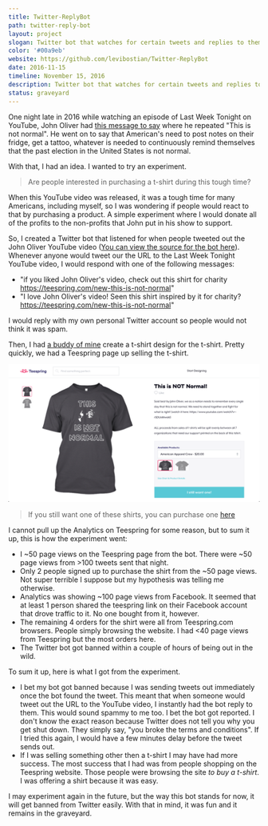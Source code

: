 ```yaml
---
title: Twitter-ReplyBot
path: twitter-reply-bot
layout: project
slogan: Twitter bot that watches for certain tweets and replies to them.
color: '#00a9eb'
website: https://github.com/levibostian/Twitter-ReplyBot
date: 2016-11-15
timeline: November 15, 2016
description: Twitter bot that watches for certain tweets and replies to them. I ran this in production once to sell t-shirts. The bot got banned from Twitter within hours.
status: graveyard
---
```

One night late in 2016 while watching an episode of Last Week Tonight on YouTube, John Oliver had [this message to say](https://youtu.be/-rSDUsMwakI?t=1341) where he repeated "This is not normal". He went on to say that American's need to post notes on their fridge, get a tattoo, whatever is needed to continuously remind themselves that the past election in the United States is not normal.

With that, I had an idea. I wanted to try an experiment.

> Are people interested in purchasing a t-shirt during this tough time?

When this YouTube video was released, it was a tough time for many Americans, including myself, so I was wondering if people would react to that by purchasing a product. A simple experiment where I would donate all of the profits to the non-profits that John put in his show to support.

So, I created a Twitter bot that listened for when people tweeted out the John Oliver YouTube video ([You can view the source for the bot here](https://github.com/levibostian/john-oliver-bot)). Whenever anyone would tweet our the URL to the Last Week Tonight YouTube video, I would respond with one of the following messages:

* "if you liked John Oliver's video, check out this shirt for charity https://teespring.com/new-this-is-not-normal"
* "I love John Oliver's video! Seen this shirt inspired by it for charity? https://teespring.com/new-this-is-not-normal"

I would reply with my own personal Twitter account so people would not think it was spam.

Then, I had [a buddy of mine](https://twitter.com/willlenzenjr/) create a t-shirt design for the t-shirt. Pretty quickly, we had a Teespring page up selling the t-shirt.

![Screenshot of t-shirt will designed](/img/opensource/twitter_reply_bot/not_normal_shirt.png)
> If you still want one of these shirts, you can purchase one [here](https://teespring.com/new-this-is-not-normal#pid=6&cid=614&sid=front)

I cannot pull up the Analytics on Teespring for some reason, but to sum it up, this is how the experiment went:

* I ~50 page views on the Teespring page from the bot. There were ~50 page views from >100 tweets sent that night.
* Only 2 people signed up to purchase the shirt from the ~50 page views. Not super terrible I suppose but my hypothesis was telling me otherwise.
* Analytics was showing ~100 page views from Facebook. It seemed that at least 1 person shared the teespring link on their Facebook account that drove traffic to it. No one bought from it, however.
* The remaining 4 orders for the shirt were all from Teespring.com browsers. People simply browsing the website. I had <40 page views from Teespring but the most orders here.
* The Twitter bot got banned within a couple of hours of being out in the wild.

To sum it up, here is what I got from the experiment.

* I bet my bot got banned because I was sending tweets out immediately once the bot found the tweet. This meant that when someone would tweet out the URL to the YouTube video, I instantly had the bot reply to them. This would sound spammy to me too. I bet the bot got reported. I don't know the exact reason because Twitter does not tell you why you get shut down. They simply say, "you broke the terms and conditions". If I tried this again, I would have a few minutes delay before the tweet sends out.
* If I was selling something other then a t-shirt I may have had more success. The most success that I had was from people shopping on the Teespring website. Those people were browsing the site *to buy a t-shirt*. I was offering a shirt because it was easy.

I may experiment again in the future, but the way this bot stands for now, it will get banned from Twitter easily. With that in mind, it was fun and it remains in the graveyard.
